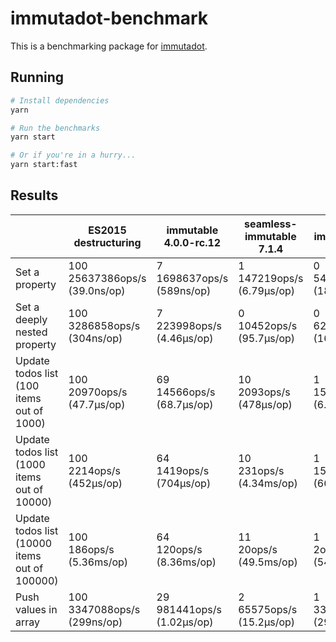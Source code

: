 # immutadot-benchmark

This is a benchmarking package for [immutadot](https://github.com/zenika-open-source/immutadot).

## Running

```sh
# Install dependencies
yarn

# Run the benchmarks
yarn start

# Or if you're in a hurry...
yarn start:fast
```

## Results

|  | ES2015 destructuring | immutable 4.0.0-rc.12 | seamless-immutable 7.1.4 | immer 9.0.1 | qim 0.0.52 | qim 0.0.52 curried | immutadot 1.0.0 | immutadot 2.0.0 | immutadot 2.0.0 curried | immutadot 3.0.0 | immutadot 3.0.0 curried |
| --- | --- | --- | --- | --- | --- | --- | --- | --- | --- | --- | --- |
| Set a property | 100 <br> 25637386ops/s (39.0ns/op) | 7 <br> 1698637ops/s (589ns/op) | 1 <br> 147219ops/s (6.79µs/op) | 0 <br> 54978ops/s (18.2µs/op) | 12 <br> 3180375ops/s (314ns/op) | 8 <br> 2091654ops/s (478ns/op) | 4 <br> 898503ops/s (1.11µs/op) | 10 <br> 2526636ops/s (396ns/op) | 8 <br> 2038789ops/s (490ns/op) | 9 <br> 2200603ops/s (454ns/op) | 12 <br> 3107952ops/s (322ns/op) |
| Set a deeply nested property | 100 <br> 3286858ops/s (304ns/op) | 7 <br> 223998ops/s (4.46µs/op) | 0 <br> 10452ops/s (95.7µs/op) | 0 <br> 6202ops/s (161µs/op) | 12 <br> 383181ops/s (2.61µs/op) | 12 <br> 383691ops/s (2.61µs/op) | 3 <br> 106098ops/s (9.43µs/op) | 8 <br> 265919ops/s (3.76µs/op) | 8 <br> 246919ops/s (4.05µs/op) | 6 <br> 197339ops/s (5.07µs/op) | 6 <br> 202848ops/s (4.93µs/op) |
| Update todos list (100 items out of 1000) | 100 <br> 20970ops/s (47.7µs/op) | 69 <br> 14566ops/s (68.7µs/op) | 10 <br> 2093ops/s (478µs/op) | 1 <br> 151ops/s (6.62ms/op) | 178 <br> 37377ops/s (26.8µs/op) | 200 <br> 42038ops/s (23.8µs/op) | 45 <br> 9419ops/s (106µs/op) | 127 <br> 26636ops/s (37.5µs/op) | 136 <br> 28549ops/s (35.0µs/op) | 68 <br> 14303ops/s (69.9µs/op) | 73 <br> 15374ops/s (65.0µs/op) |
| Update todos list (1000 items out of 10000) | 100 <br> 2214ops/s (452µs/op) | 64 <br> 1419ops/s (704µs/op) | 10 <br> 231ops/s (4.34ms/op) | 1 <br> 15ops/s (66.9ms/op) | 204 <br> 4515ops/s (221µs/op) | 202 <br> 4464ops/s (224µs/op) | 46 <br> 1025ops/s (976µs/op) | 159 <br> 3522ops/s (284µs/op) | 162 <br> 3596ops/s (278µs/op) | 70 <br> 1550ops/s (645µs/op) | 69 <br> 1523ops/s (657µs/op) |
| Update todos list (10000 items out of 100000) | 100 <br> 186ops/s (5.36ms/op) | 64 <br> 120ops/s (8.36ms/op) | 11 <br> 20ops/s (49.5ms/op) | 1 <br> 2ops/s (543ms/op) | 154 <br> 286ops/s (3.49ms/op) | 181 <br> 337ops/s (2.97ms/op) | 42 <br> 78ops/s (12.8ms/op) | 137 <br> 255ops/s (3.93ms/op) | 152 <br> 284ops/s (3.53ms/op) | 63 <br> 117ops/s (8.55ms/op) | 66 <br> 123ops/s (8.12ms/op) |
| Push values in array | 100 <br> 3347088ops/s (299ns/op) | 29 <br> 981441ops/s (1.02µs/op) | 2 <br> 65575ops/s (15.2µs/op) | 1 <br> 33449ops/s (29.9µs/op) | 49 <br> 1637578ops/s (611ns/op) | 46 <br> 1553623ops/s (644ns/op) | 17 <br> 576462ops/s (1.73µs/op) | 28 <br> 922585ops/s (1.08µs/op) | 18 <br> 602937ops/s (1.66µs/op) | 37 <br> 1249241ops/s (800ns/op) | 44 <br> 1485242ops/s (673ns/op) |
